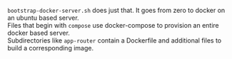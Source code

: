 `bootstrap-docker-server.sh` does just that. It goes from zero to docker on an ubuntu based server.  
Files that begin with `compose` use docker-compose to provision an entire docker based server.  
Subdirectories like `app-router` contain a Dockerfile and additional files to build a corresponding image.  
